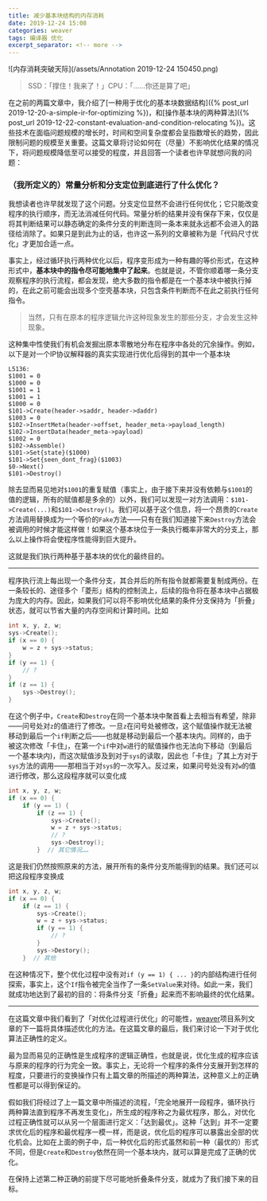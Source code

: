 ```yaml
---
title: 减少基本块结构的内存消耗
date: 2019-12-24 15:08
categories: weaver
tags: 编译器 优化
excerpt_separator: <!-- more -->
---
```


![内存消耗突破天际](/assets/Annotation 2019-12-24 150450.png)

> SSD：「撑住！我来了！」CPU：「……你还是算了吧」

<!-- more -->

在之前的两篇文章中，我介绍了[一种用于优化的基本块数据结构]({% post_url 2019-12-20-a-simple-ir-for-optimizing %})，和[操作基本块的两种算法]({% post_url 2019-12-22-constant-evaluation-and-condition-relocating %})。这些技术在面临问题规模的增长时，时间和空间复杂度都会呈指数增长的趋势，因此限制问题的规模至关重要。这篇文章将讨论如何在（尽量）不影响优化结果的情况下，将问题规模降低至可以接受的程度，并且回答一个读者也许早就想问我的问题：

### （我所定义的）常量分析和分支定位到底进行了什么优化？

我想读者也许早就发现了这个问题。分支定位显然不会进行任何优化；它只能改变程序的执行顺序，而无法消减任何代码。常量分析的结果并没有保存下来，仅仅是将其判断结果可以静态确定的条件分支的判断连同一条本来就永远都不会进入的路径给消除了。如果只是到此为止的话，也许这一系列的文章被称为是「代码尺寸优化」才更加合适一点。

事实上，经过循环执行两种优化以后，程序变形成为一种有趣的等价形式，在这种形式中，**基本块中的指令尽可能地集中了起来**。也就是说，不管你顺着哪一条分支观察程序的执行流程，都会发现，绝大多数的指令都是在一个基本块中被执行掉的，在此之前可能会出现多个空壳基本块，只包含条件判断而不在此之前执行任何指令。

> 当然，只有在原本的程序逻辑允许这种现象发生的那些分支，才会发生这种现象。

这种集中性使我们有机会发掘出原本零散地分布在程序中各处的冗余操作。例如，以下是对一个IP协议解释器的真实实现进行优化后得到的其中一个基本块

```
L5136:
$1001 = 0
$1000 = 0
$1001 = 1
$1001 = 1
$1000 = 0
$101->Create(header->saddr, header->daddr)
$1003 = 0
$102->InsertMeta(header->offset, header_meta->payload_length)
$102->InsertData(header_meta->payload)
$1002 = 0
$102->Assemble()
$101->Set{state}($1000)
$101->Set{seen_dont_frag}($1003)
$0->Next()
$101->Destroy()
```

除去显而易见地对`$1001`的重复赋值（事实上，由于接下来并没有依赖与`$1001`的值的逻辑，所有的赋值都是多余的）以外，我们可以发现一对方法调用：`$101->Create(...)`和`$101->Destroy()`。我们可以基于这个信息，将一个昂贵的`Create`方法调用替换成为一个等价的`Fake`方法——只有在我们知道接下来`Destroy`方法会被调用的时候才能这样做！如果这个基本块位于一条执行概率非常大的分支上，那么以上操作将会使程序性能得到巨大提升。

这就是我们执行两种基于基本块的优化的最终目的。

----

程序执行流上每出现一个条件分支，其合并后的所有指令就都需要复制成两份。在一条较长的、途径多个「菱形」结构的控制流上，后续的指令将在基本块中占据极为庞大的内存。因此，如果我们可以将不影响优化结果的条件分支保持为「折叠」状态，就可以节省大量的内存空间和计算时间。比如

```c
int x, y, z, w;
sys->Create();
if (x == 0) {
    w = z + sys->status;
}
if (y == 1) {
    // ?
}
if (z == 1) {
    sys->Destroy();
}
```

在这个例子中，`Create`和`Destroy`在同一个基本块中聚首看上去相当有希望，除非——问号处对`z`的值进行了修改。一旦`z`在问号处被修改，这个赋值操作就无法被移动到最后一个`if`判断之后——也就是移动到最后一个基本块内。同样的，由于被这次修改「卡住」，在第一个`if`中对`w`进行的赋值操作也无法向下移动（到最后一个基本块内)，而这次赋值涉及到对于`sys`的读取，因此也「卡住」了其上方对于`sys`方法的调用——那相当于对`sys`的一次写入。反过来，如果问号处没有对`w`的值进行修改，那么这段程序就可以变化成

```c
int x, y, z, w;
if (x == 0) {
    if (y == 1) {
        if (z == 1) {
            sys->Create();
            w = z + sys->status;
            // ?
            sys->Destroy();
        }  // 其它情况……
```

这是我们仍然按照原来的方法，展开所有的条件分支所能得到的结果。我们还可以把这段程序变换成

```c
int x, y, z, w;
if (x == 0) {
    if (z == 1) {
        sys->Create();
        w = z + sys->status;
        if (y == 1) {
            // ?
        }
        sys->Destory();
    }  // 其他
```

在这种情况下，整个优化过程中没有对`if (y == 1) { ... }`的内部结构进行任何探索，事实上，这个`If`指令被完全当作了一条`SetValue`来对待。如此一来，我们就成功地达到了最初的目的：将条件分支「折叠」起来而不影响最终的优化结果。

----

在这篇文章中我们看到了「对优化过程进行优化」的可能性，[weaver][1]项目系列文章的下一篇将具体描述优化的方法。在这篇文章的最后，我们来讨论一下对于优化算法正确性的定义。

最为显而易见的正确性是生成程序的逻辑正确性，也就是说，优化生成的程序应该与原来的程序的行为完全一致。事实上，无论将一个程序的条件分支展开到怎样的程度，只要进行的变换操作只有上篇文章的所描述的两种算法，这种意义上的正确性都是可以得到保证的。

假如我们将经过了上一篇文章中所描述的流程，「完全地展开一段程序，循环执行两种算法直到程序不再发生变化」，所生成的程序称之为最优程序，那么，对优化过程正确性就可以从另一个层面进行定义：「达到最优」。这种「达到」并不一定要求优化后的程序和最优程序一模一样，而是说，优化后的程序可以暴露出全部的优化机会。比如在上面的例子中，后一种优化后的形式虽然和前一种（最优的）形式不同，但是`Create`和`Destroy`依然在同一个基本块内，就可以算是完成了正确的优化。

在保持上述第二种正确的前提下尽可能地折叠条件分支，就成为了我们接下来的目标。

[1]: https://github.com/sgdxbc/weaver
